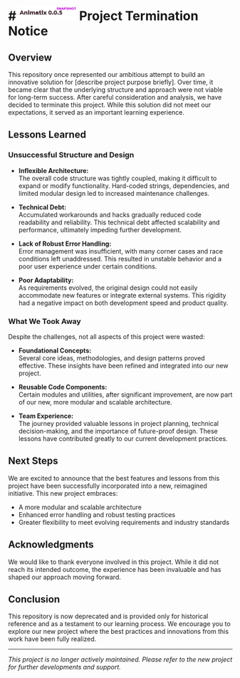 # # ![Project Logo](animatix.png) Project Termination Notice

## Overview

This repository once represented our ambitious attempt to build an innovative solution for [describe project purpose briefly]. Over time, it became clear that the underlying structure and approach were not viable for long-term success. After careful consideration and analysis, we have decided to terminate this project. While this solution did not meet our expectations, it served as an important learning experience.

## Lessons Learned

### Unsuccessful Structure and Design

- **Inflexible Architecture:**  
  The overall code structure was tightly coupled, making it difficult to expand or modify functionality. Hard-coded strings, dependencies, and limited modular design led to increased maintenance challenges.

- **Technical Debt:**  
  Accumulated workarounds and hacks gradually reduced code readability and reliability. This technical debt affected scalability and performance, ultimately impeding further development.

- **Lack of Robust Error Handling:**  
  Error management was insufficient, with many corner cases and race conditions left unaddressed. This resulted in unstable behavior and a poor user experience under certain conditions.

- **Poor Adaptability:**  
  As requirements evolved, the original design could not easily accommodate new features or integrate external systems. This rigidity had a negative impact on both development speed and product quality.

### What We Took Away

Despite the challenges, not all aspects of this project were wasted:
- **Foundational Concepts:**  
  Several core ideas, methodologies, and design patterns proved effective. These insights have been refined and integrated into our new project.

- **Reusable Code Components:**  
  Certain modules and utilities, after significant improvement, are now part of our new, more modular and scalable architecture.

- **Team Experience:**  
  The journey provided valuable lessons in project planning, technical decision-making, and the importance of future-proof design. These lessons have contributed greatly to our current development practices.

## Next Steps

We are excited to announce that the best features and lessons from this project have been successfully incorporated into a new, reimagined initiative. This new project embraces:
- A more modular and scalable architecture
- Enhanced error handling and robust testing practices
- Greater flexibility to meet evolving requirements and industry standards


## Acknowledgments

We would like to thank everyone involved in this project. While it did not reach its intended outcome, the experience has been invaluable and has shaped our approach moving forward.

## Conclusion

This repository is now deprecated and is provided only for historical reference and as a testament to our learning process. We encourage you to explore our new project where the best practices and innovations from this work have been fully realized.

---

*This project is no longer actively maintained. Please refer to the new project for further developments and support.*

